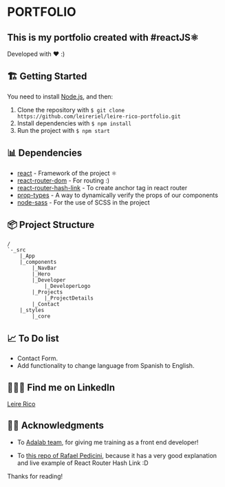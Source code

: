 # PORTFOLIO
## This is my portfolio created with #reactJS⚛

Developed with ❤️ :)

## 🏗 Getting Started

You need to install [Node.js](https://nodejs.org/), and then:
1. Clone the repository with `$ git clone https://github.com/leireriel/leire-rico-portfolio.git`
2. Install dependencies with `$ npm install`
3. Run the project with `$ npm start`


## 📊 Dependencies

* [react](https://www.npmjs.com/package/react) - Framework of the project ⚛ 
* [react-router-dom](https://www.npmjs.com/package/react-router-dom) - For routing :)
* [react-router-hash-link](https://www.npmjs.com/package/react-router-hash-link) - To create anchor tag in react router
* [prop-types](https://www.npmjs.com/package/prop-types) - A way to dynamically verify the props of our components
* [node-sass](https://www.npmjs.com/package/node-sass) - For the use of SCSS in the project 

## 📦 Project Structure
```
/
`-_src
    |_App
    |_components
        |_NavBar
        |_Hero
        |_Developer
            |_DeveloperLogo
        |_Projects
            |_ProjectDetails
        |_Contact
    |_styles
        |_core
```

## 📈 To Do list

* Contact Form.
* Add functionality to change language from Spanish to English.


## 👩🏻‍💻 Find me on LinkedIn
[Leire Rico](https://www.linkedin.com/in/leirerico/)

## 🙏🏿 Acknowledgments 

* To [Adalab team](https://github.com/adalab), for giving me training as a front end developer!

* To [this repo of Rafael Pedicini](https://github.com/rafrex/react-router-hash-link), because it has a very good explanation and live example of React Router Hash Link :D

Thanks for reading!